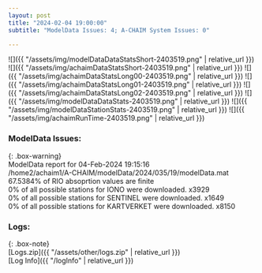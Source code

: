 ```yaml
---
layout: post
title: "2024-02-04 19:00:00"
subtitle: "ModelData Issues: 4; A-CHAIM System Issues: 0"

---
```


![]({{ "/assets/img/modelDataDataStatsShort-2403519.png" | relative_url }})
![]({{ "/assets/img/achaimDataStatsShort-2403519.png" | relative_url }})
![]({{ "/assets/img/achaimDataStatsLong00-2403519.png" | relative_url }})
![]({{ "/assets/img/achaimDataStatsLong01-2403519.png" | relative_url }})
![]({{ "/assets/img/achaimDataStatsLong02-2403519.png" | relative_url }})
![]({{ "/assets/img/modelDataDataStats-2403519.png" | relative_url }})
![]({{ "/assets/img/modelDataStationStats-2403519.png" | relative_url }})
![]({{ "/assets/img/achaimRunTime-2403519.png" | relative_url }})


### ModelData Issues:  
  
{: .box-warning}  
 ModelData report for 04-Feb-2024 19:15:16   
 /home2/achaim1/A-CHAIM/modelData/2024/035/19/modelData.mat   
 67.5384% of RIO absoprtion values are finite   
 0% of all possible stations for IONO were downloaded. x3929   
 0% of all possible stations for SENTINEL were downloaded. x1649   
 0% of all possible stations for KARTVERKET were downloaded. x8150   
  


### Logs:  
  
{: .box-note}  
[Logs.zip]({{ "/assets/other/logs.zip" | relative_url }})  
[Log Info]({{ "/logInfo" | relative_url }})  
